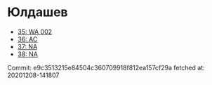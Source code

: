 # Юлдашев
- [35: WA 002](35.md)
- [36: AC](36.md)
- [37: NA](37.md)
- [38: NA](38.md)

Commit: e9c3513215e84504c360709918f812ea157cf29a
 fetched at: 20201208-141807
